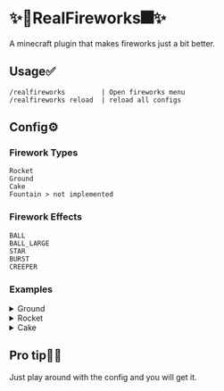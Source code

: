 # ✨🎇RealFireworks🎆✨
A minecraft plugin that makes fireworks just a bit better.

## Usage✅
```
/realfireworks         | Open fireworks menu
/realfireworks reload  | reload all configs
```

## Config⚙️
### Firework Types
```
Rocket
Ground
Cake
Fountain > not implemented
```
### Firework Effects
```
BALL
BALL_LARGE
STAR
BURST
CREEPER
```
### Examples
<details>
  <summary>Ground</summary>

  ```YAML
  example-ground:
    Name: "&cExample Firework"
    Lore:
      - "Right click to use"
    FireworkType: "ground"
    FireworkEffects:
      Type: BALL
      Red: 20
      Green: 81
      Blue: 179
      Flicker: true
      Trail: false
      Fade: false
  ```
</details>

<details>
  <summary>Rocket</summary>

  ```YAML
  example-rocket:
    Name: "&cExample Firework"
    Lore:
      - "Right click to use"
    FireworkType: "rocket"
    FireworkEffects:
      Type: BALL
      Red: 20
      Green: 81
      Blue: 179
      Flicker: true
      Trail: false
      Fade: false
  ```
</details>

<details>
  <summary>Cake</summary>

  ```YAML
  example-cake:
    Name: "&cExample Cake"
    Lore:
      - "Right click to use"
    FireworkType: "cake"
    CakeEffects:
      1:
        Delay: 5
        FireworkEffects:
          Power: 2
          Type: BALL
          Red: 20
          Green: 81
          Blue: 179
          Flicker: true
          Trail: false
          Fade: true
          FadeRed: 255
          FadeGreen: 255
          FadeBlue: 255
      2:
        Delay: 20
        FireworkEffects:
          Power: 2
          Type: BALL
          Red: 20
          Green: 81
          Blue: 179
          Flicker: true
          Trail: false
          Fade: true
          FadeRed: 255
          FadeGreen: 255
          FadeBlue: 255
  ```
</details>


## Pro tip🤔💭
Just play around with the config and you will get it.